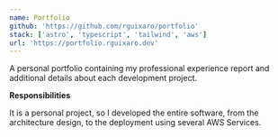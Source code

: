 ```yaml
---
name: Portfolio
github: 'https://github.com/rguixaro/portfolio'
stack: ['astro', 'typescript', 'tailwind', 'aws']
url: 'https://portfolio.rguixaro.dev'
---
```


A personal portfolio containing my professional experience report and additional
details about each development project.

<b>Responsibilities</b>

It is a personal project, so I developed the entire software, from the architecture
design, to the deployment using several AWS Services.
